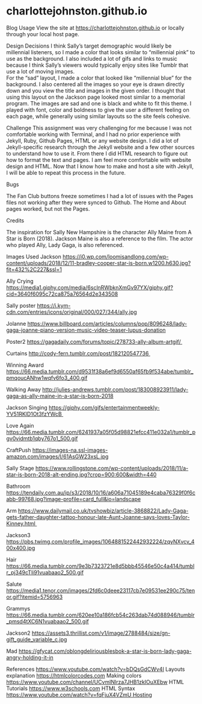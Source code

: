 # charlottejohnston.github.io
Blog
Usage
View the site at https://charlottejohnston.github.io or locally through your local host page. 

Design Decisions
I think Sally’s target demographic would likely be millennial listeners, so I made a color that looks similar to “millennial pink” to use as the background. I also included a lot of gifs and links to music because I think Sally’s viewers would typically enjoy sites like Tumblr that use a lot of moving images.  
For the “sad” layout, I made a color that looked like “millennial blue” for the background. I also centered all the images so your eye is drawn directly down and you view the title and images in the given order. I thought that using this layout on the Jackson page looked most similar to a memorial program. The images are sad and one is black and white to fit this theme. I played with font, color and boldness to give the user a different feeling on each page, while generally using similar layouts so the site feels cohesive.  

Challenge
This assignment was very challenging for me because I was not comfortable working with Terminal, and I had no prior experience with Jekyll, Ruby, Github Pages, HTML or any website design. I did a lot of Jekyll-specific research through the Jekyll website and a few other sources to understand how to use it. From there I did HTML research to figure out how to format the text and pages. I am feel  more comfortable with website design and HTML. Now that I know how to make and host a site with Jekyll, I will be able to repeat this process in the future. 

Bugs

The Fan Club buttons freeze sometimes
I had a lot of issues with the Pages files not working after they were synced to Github. The Home and About pages worked, but not the Pages. 

Credits 

The inspiration for Sally New Hampshire is the character Ally Maine from A Star is Born (2018). Jackson Maine is also a reference to the film. The actor who played Ally, Lady Gaga, is also referenced. 


Images Used
Jackson https://i0.wp.com/loomisandlong.com/wp-content/uploads/2018/12/11-bradley-cooper-star-is-born.w1200.h630.jpg?fit=432%2C227&ssl=1

Ally Crying https://media1.giphy.com/media/6sclnRWbknXmGv97YX/giphy.gif?cid=3640f6095c72ca875a76564d2e343508

Sally poster https://i.kym-cdn.com/entries/icons/original/000/027/344/ally.jpg

Jolanne 
https://www.billboard.com/articles/columns/pop/8096248/lady-gaga-joanne-piano-version-music-video-teaser-lupus-donation 

Poster2
https://gagadaily.com/forums/topic/278733-ally-album-artgif/ 

Curtains
http://cody-fern.tumblr.com/post/182120547736 

Winning Award
https://66.media.tumblr.com/d9531f38a6ef9d6550af65fb9f534abe/tumblr_pmqoucANhw1wqfv6fo3_400.gif 

Walking Away
http://julies-andrews.tumblr.com/post/183008923911/lady-gaga-as-ally-maine-in-a-star-is-born-2018

Jackson Singing
https://giphy.com/gifs/entertainmentweekly-YV51RKlD1Ot3fzYWcB 

Love Again
https://66.media.tumblr.com/6241937a05f05d98821efcc411e032a1/tumblr_pgv0vidmtb1qby767o1_500.gif 

CraftPush
https://images-na.ssl-images-amazon.com/images/I/61AsGW23xsL.jpg 

Sally Stage
https://www.rollingstone.com/wp-content/uploads/2018/11/a-star-is-born-2018-alt-ending.jpg?crop=900:600&width=440 

Bathroom
https://tendaily.com.au/ip/s3/2018/10/16/a606a71045189e4caba76329f0f6cabb-99768.jpg?image-profile=card_full&io=landscape 

Arm
https://www.dailymail.co.uk/tvshowbiz/article-3868822/Lady-Gaga-gets-father-daughter-tattoo-honour-late-Aunt-Joanne-says-loves-Taylor-Kinney.html 

Jackson3
https://pbs.twimg.com/profile_images/1064881522442932224/zqyNXvcv_400x400.jpg 

Hair
https://66.media.tumblr.com/9e3b7323721e8d5bbb45546e50c4a414/tumblr_pj349cTli91vuabaao2_500.gif 

Salute
https://media1.tenor.com/images/2fd6c0deee23117cb7e09531ee290c75/tenor.gif?itemid=5756963 

Grammys
https://66.media.tumblr.com/620ee10a186fcb54c263dab74d088946/tumblr_pmsd4tXC6N1vuabaao2_500.gif 

Jackson2
https://assets3.thrillist.com/v1/image/2788484/size/gn-gift_guide_variable_c.jpg 

Mad
https://gfycat.com/oblongdeliriousblesbok-a-star-is-born-lady-gaga-angry-holding-it-in




References
https://www.youtube.com/watch?v=bDQsGdCWv4I Layouts explanation
https://htmlcolorcodes.com Making colors
https://www.youtube.com/channel/UCvmINlrza7JHB1zkIOuXEbw HTML Tutorials
https://www.w3schools.com HTML Syntax
https://www.youtube.com/watch?v=fqFjuX4VZmU Hosting

